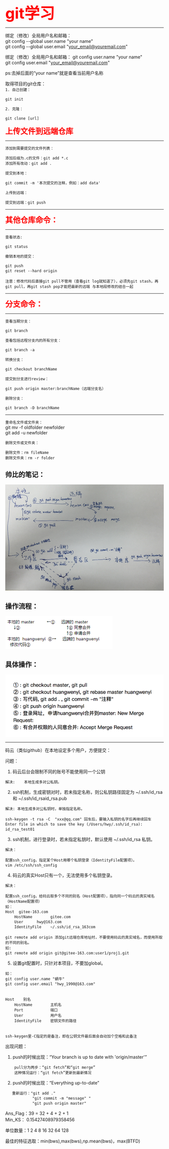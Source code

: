 <font color = red size = 15><B>git学习</B></font>

------

绑定（修改）全局用户名和邮箱：  
git config --global user.name "your name"  
git config --global user.email "your_email@youremail.com"

绑定（修改）全局用户名和邮箱：
git config user.name "your name"  
git config user.email "your_email@youremail.com"

ps:去掉后面的“your name”就是查看当前用户名称

取得项目的git仓库：  
`1. 自己创建：`  
```
git init
```
`2. 克隆：`  
```
git clone [url]
```

<font size=5 color=red><B>上传文件到远端仓库</B></font>  

---
`添加到需要提交的文件列表：`
```
添加后缀为.c的文件：git add *.c  
添加所有改动：git add .   
```
`提交到本地：`
```
git commit -m '本次提交的注释，例如：add data'  
```
`上传到远端：`
```
提交到远端：git push
```
---


<font size=5 color=red><B>其他仓库命令：</B></font>  

---
`查看状态:`  
```
git status
```
`撤销本地的提交：`  
```
git push
git reset -­-­hard origin

注意：修改代码后直接git pull不管用（查看git log就知道了），必须先git stash，再git pull，再git stash pop才能把最新的远端 与本地段修改的结合一起
```
---

<font size=5 color=red><B>分支命令：</B></font>  

---

`查看当期分支：`
```
git branch
```
`查看包括远程分支内的所有分支：` 
```
git branch -a
```
`转换分支：`
```
git checkout branchName
```
`提交到分支进行review：`
```
git push origin master:branchName（远端分支名）
```
`删除分支：`
```
git branch -D branchName
```
---

`重命名文件或文件夹：`  
git mv -f oldfolder newfolder  
git add -u newfolder  

`删除文件或文件夹：`
```
删除文件：rm fileName
删除文件夹：rm -r folder
```

## 帅比的笔记：
![git笔记](./git操作笔记.jpg)







## 操作流程：
![git笔记](./git流程.png)









## 具体操作：
![git笔记](./git操作.png)

















------------
码云（类似github）在本地设定多个用户，方便提交：

问题：
1. 码云后台会限制不同的账号不能使用同一个公钥  

```
解决:    本地生成多对公私钥。
```
2. ssh机制，生成密钥对时，若未指定名称，则公私钥路径固定为  ~/.ssh/id_rsa  和  ~/.ssh/id_rsaid_rsa.pub   

```
解决: 本地生成多对公私钥时，单独指定名称。

ssh-keygen -t rsa -C  "xxx@qq.com" 回车后，要输入私钥的名字后再继续回车
Enter file in which to save the key (/Users/hwy/.ssh/id_rsa): id_rsa_test01
```

3. ssh机制，进行登录时，若未指定私钥时，默认使用 ~/.ssh/id_rsa 私钥。

```
解决：

配置ssh_config，指定某个Host用哪个私钥登录（IdentityFile配置项）。
vim /etc/ssh/ssh_config
```
4. 码云的真实Host只有一个，无法使用多个私钥登录。  

```
解决：

配置ssh_config，给码云取多个不同的别名（Host配置项），指向同一个码云的真实域名（HostName配置项）
如： 
Host  gitee-163.com
    HostName        gitee.com
    User      hwy@163.com
    IdentityFile    ~/.ssh/id_rsa_163com

git remote add origin 添加git远端仓库地址时，不要使用码云的真实域名，而使用所取的不同的别名。
如:   
git remote add origin git@gitee-163.com:user1/proj1.git
```
5. 设置git配置时，只针对本项目，不要加global。
```
如：
git config user.name "蜗牛"
git config user.email "hwy_1990@163.com"


Host    别名
    HostName        主机名
    Port            端口
    User            用户名
    IdentityFile    密钥文件的路径


ssh-keygen里-C指定的是备注，即在公钥文件最后面会自动加个空格和此备注
```


出现问题：

1. push的时候出现：“Your branch is up to date with 'origin/master'”
```
    pull分为两步：“git fetch”和“git merge”  
    这种情况运行：“git fetch”更新到最新情况
```
2. push的时候出现：“Everything up-to-date”
```
   重新运行："git add ."
            "git commit -m "message" "
            "git push origin master" 
```




Ans_Flag：39  = 32 + 4 + 2 + 1  
Min_KS：  0.15427408979358456

单位数量：1 2 4 8 16 32 64 128 

最佳的特征选取：min(bws),max(bws),np.mean(bws)，max(BTFD)



